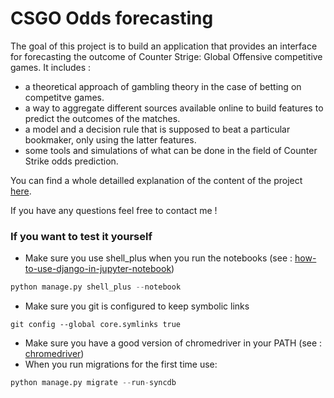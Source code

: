 # CSGO Odds forecasting

The goal of this project is to build an application that provides an interface for forecasting the outcome of Counter Strige: Global Offensive competitive games.
It includes :
- a theoretical approach of gambling theory in the case of betting on competitve games.
- a way to aggregate different sources available online to build features to predict the outcomes of the matches.
- a model and a decision rule that is supposed to beat a particular bookmaker, only using the latter features.
- some tools and simulations of what can be done in the field of Counter Strike odds prediction.

You can find a whole detailled explanation of the content of the project [here](report.pdf).

If you have any questions feel free to contact me !

### If you want to test it yourself
 - Make sure you use shell_plus when you run the notebooks (see : [how-to-use-django-in-jupyter-notebook](https://medium.com/ayuth/how-to-use-django-in-jupyter-notebook-561ea2401852))
 ```python 
 python manage.py shell_plus --notebook
 ```
 - Make sure you git is configured to keep symbolic links
 ```
 git config --global core.symlinks true
 ```
 
 - Make sure you have a good version of chromedriver in your PATH (see : [chromedriver](https://chromedriver.chromium.org/))
 - When you run migrations for the first time use:
 ```python
 python manage.py migrate --run-syncdb
 ```

